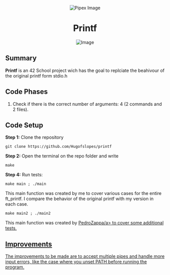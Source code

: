 <p align="center">
    <img src="https://www.42porto.com/wp-content/uploads/2024/08/42-Porto-Horizontal.png" alt="Pipex Image" />
</p>
<h1 align="center">Printf</h1>
<p align="center">
    <img src="https://github.com/user-attachments/assets/31d40d19-8a82-4f82-aa23-3303cb741f5f" alt="Image" />
</p>

## Summary
<p>
    <b>Printf</b> is an 42 School project wich has the goal to replciate the beahivour of the original printf form stdio.h
</p>

## Code Phases
<ol>
    <li>Check if there is the correct number of arguments: 4 (2 commands and 2 files).</li>
    </ol>

## Code Setup
<p>
    <b>Step 1:</b> Clone the repository
</p>

    git clone https://github.com/Hugofslopes/printf

<p>
    <b>Step 2:</b> Open the terminal on the repo folder and write
</p>

    make

<p>
    <b>Step 4:</b> Run tests:
</p>

    make main ; ./main
This main function was created by me to cover various cases for the entire ft_printf. I compare the behavior of the original printf with my version in each case.

	make main2 ; ./main2
This main function was created by <a href="https://github.com/PedroZappa">PedroZappa/a> to cover some additional tests.
## Improvements
<p>
    The improvements to be made are to accept multiple pipes and handle more input errors, like the case where you unset PATH before running the program.
</p>
